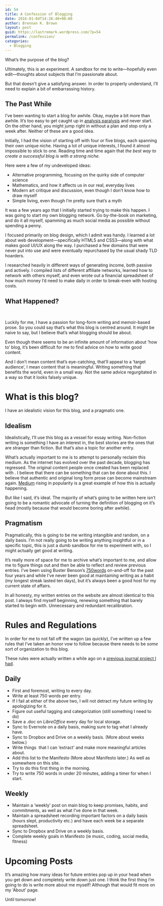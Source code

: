 ```yaml
---
id: 54
title: A Confession of Blogging
date: 2016-01-04T14:28:40+00:00
author: Brennan K. Brown
layout: post
guid: https://lastremark.wordpress.com/?p=54
permalink: /confession/
categories:
  - Blogging
---
```

What&#8217;s the purpose of the blog?

Ultimately, this is an experiment. A sandbox for me to write—hopefully even edit—thoughts about subjects that I&#8217;m passionate about.

But that doesn&#8217;t give a satisfying answer. In order to properly understand, I&#8217;ll need to explain a bit of embarrassing history.

<!--more-->

## The Past While

I&#8217;ve been wanting to start a blog for awhile. Okay, maybe a bit more than awhile. It&#8217;s too easy to get caught up in [analysis paralysis](https://en.wikipedia.org/wiki/Analysis_paralysis) and never start. On the other hand, you might jump right in without a plan and stop only a week after. Neither of these are a good idea.

Initially, I had the vision of starting off with four or five blogs, each spanning their own unique niche. Having a lot of unique interests, I found it almost impossible to stick to one. Reading time and time again that _the best way to create a successful blog is with a strong niche._

Here were a few of my undeveloped ideas:

  * Alternative programming, focusing on the quirky side of computer science
  * Mathematics, and how it affects us in our real, everyday lives
  * Modern art critique and discussion, even though I don&#8217;t know how to draw myself
  * Simple living, even though I&#8217;m pretty sure that&#8217;s a myth

It was a few years ago that I initially started trying to make this happen. I was going to start my own blogging network. Go by-the-book on marketing, and do it all myself, spamming as much social media as possible without spending a penny.

I focused primarily on blog design, which I admit was handy. I learned a lot about web development<span class="_Tgc">—</span>specifically HTML5 and CSS3<span class="_Tgc">—</span>along with what makes good UI/UX along the way. I purchased a few domains that were never put into use and were eventually repurchased by the usual shady TLD hoarders.

I researched heavily in different ways of generating income, both passive and actively. I compiled lists of different affiliate networks, learned how to network with others myself, and even wrote out a financial spreadsheet of how much money I&#8217;d need to make daily in order to break-even with hosting costs.

## What Happened?

&nbsp;



Luckily for me, I have a passion for long-form writing and memoir-based prose. So you could say that&#8217;s what this blog is centred around. It might be naive to say, but I believe that&#8217;s what blogging should be about.

Even though there seems to be an infinite amount of information about &#8216;how to&#8217; blog, it&#8217;s been difficult for me to find advice on how to write good content.

And I don&#8217;t mean content that&#8217;s eye-catching, that&#8217;ll appeal to a &#8216;target audience&#8217;, I mean content that is meaningful. Writing something that benefits the world, even in a small way. Not the same advice regurgitated in a way so that it looks falsely unique.

# What is this blog?

I have an idealistic vision for this blog, and a pragmatic one.

## Idealism

Idealistically, I&#8217;ll use this blog as a vessel for essay writing. Non-fiction writing is something I have an interest in, the best stories are the ones that are stranger than fiction. But that&#8217;s also a topic for another entry.

What&#8217;s actually important to me is to attempt to personally reclaim this medium. As the internet has evolved over the past decade, blogging has regressed. The original content people once created has been replaced with . I believe that there can be something that can be done about this. I believe that authentic and original long form prose can become mainstream again. [Medium](http://medium.com) rising in popularity is a great example of how this is actually happening.

But like I said, it&#8217;s ideal. The majority of what&#8217;s going to be written here isn&#8217;t going to be a romantic advocate of turning the definition of blogging on it&#8217;s head (mostly because that would become boring after awhile).

## Pragmatism

Pragmatically, this is going to be me writing intangible and random, on a daily basis. I&#8217;m not really going to be writing anything insightful or in a specific topic, this is just a dumb sandbox for me to experiment with, so I might actually get good at writing.

It&#8217;s really more of space for me to archive what&#8217;s important to me, and allow me to figure things out and then be able to reflect and review previous entries. I&#8217;ve been using Buster Benson&#8217;s [750words](https://750words.com) on-and-off for the past four years and while I&#8217;ve never been good at maintaining writing as a habit (my longest streak lasted ten days), but it&#8217;s always been a good host for my current state of affairs.

In all honesty, my written entries on the website are almost identical to this post. I always find myself beginning, renewing something that barely started to begin with. Unnecessary and redundant recalibration.

# Rules and Regulations

In order for me to not fall off the wagon (as quickly), I&#8217;ve written up a few rules that I&#8217;ve taken an honor vow to follow because there needs to be _some_ sort of organization to this blog.

These rules were actually written a while ago on a [previous journal project I had](http://jottings.co.vu).

## Daily

  * First and foremost, writing to every day.
  * Write at least 750 words per entry.
  * If I fail at either of the above two, I will not detract my future writing by apologizing for it.
  * Figure out useful tagging and categorization (still something I need to do)
  * Save a .doc on _LibreOffice_ every day for local storage.
  * Sync to Evernote on a daily basis, making sure to tag what I already have.
  * Sync to Dropbox and Drive on a weekly basis. (More about weeks below.)
  * Write things  that I can &#8216;extract&#8217; and make more meaningful articles about.
  * Add this list to the Manifesto (More about Manifesto later.) As well as somewhere on this site.
  * Try to do this first thing in the morning.
  * Try to write 750 words in under 20 minutes, adding a timer for when I start.

## Weekly

  * Maintain a &#8216;weekly’ post on main blog to keep promises, habits, and commitments, as well as what I’ve done in that week.
  * Maintain a spreadsheet recording important factors on a daily basis (hours slept, productivity etc.) and have each week be a separate spreadsheet.
  * Sync to Dropbox and Drive on a weekly basis.
  * Complete weekly goals in Manifesto (ie music, coding, social media, fitness)

# Upcoming Posts

It&#8217;s amazing how many ideas for future entries pop up in your head when you get down and completely write down just one. I think the first thing I&#8217;m going to do is write more about me myself! Although that would fit more on my &#8216;About&#8217; page.

Until tomorrow!